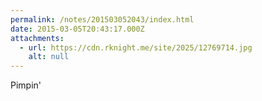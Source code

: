 ```yaml
---
permalink: /notes/201503052043/index.html
date: 2015-03-05T20:43:17.000Z
attachments:
  - url: https://cdn.rknight.me/site/2025/12769714.jpg
    alt: null
---
```


Pimpin'
